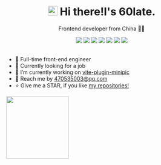 <!-- 标题 + 个人描述, emoji 取自: http://emojihomepage.com -->
<p align="center">
  <h1 height="200px" align="center">
    <img src="https://cdn.jsdelivr.net/gh/MaleWeb/picture/images/techblog/hi.gif" width="25"> Hi there!I's 60late.
  </h1>
   <p align="center">Frontend developer from China 👨‍💻</p>
</p>

<!-- 
  技术栈标签, 小标签来自: https://shields.io/
  1. shields 链接格式: https://img.shields.io/badge/-{标签文本}-{标签背景色}?style={标签类型}&logo={标签前面 Logo}&logoColor={Logo 颜色}
  2. shields 可选 Logo 列表参考: https://github.com/simple-icons/simple-icons/blob/develop/slugs.md
-->
<div align="center">
  <img src="https://img.shields.io/badge/-JavaScript-f6da1c?style=flat&logo=javascript&logoColor=white">
  <img src="https://img.shields.io/badge/-TypeScript-2b6dbf?style=flat&logo=typescript&logoColor=white">
  <img src="https://img.shields.io/badge/-Vue-4FC08D?style=flat&logo=Vue.js&logoColor=white">
  <img src="https://img.shields.io/badge/-React-00b4ce?style=flat&logo=react&logoColor=white">
  <img src="https://img.shields.io/badge/-Webpack-%232C3A42?style=flat-square&logo=webpack">
    <img src="https://img.shields.io/badge/-Vite-4FC08D?style=flat&logo=Vite&logoColor=white">
  <img src="https://img.shields.io/badge/-Node.js-3C873A?style=flat&logo=Node.js&logoColor=white">

</div>
<br/>

- 🌱 Full-time front-end engineer
- 🤔 Currently looking for a job
- 🔭 I’m currently working on [vite-plugin-minipic](https://github.com/60late/vite-plugin-minipic)
- 💬 Reach me by 470535003@qq.com
- ⭐ Give me a STAR, if you like [my repositories!](https://github.com/60late)

<div>
    <img alt="" height="165"  src="https://github-readme-stats.vercel.app/api?username=60late&show_icons=true&icon_color=CE1D2D&text_color=718096&bg_color=ffffff&count_private=true"/>
    <img alt="" src="https://github-readme-stats.vercel.app/api/top-langs/?username=60late&hide=PHP&layout=compact" />
</div>
